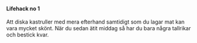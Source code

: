 #### Lifehack no 1

Att diska kastruller med mera efterhand samtidigt som du lagar mat kan vara mycket skönt. När du sedan ätit middag så har du bara några tallrikar och bestick kvar.
